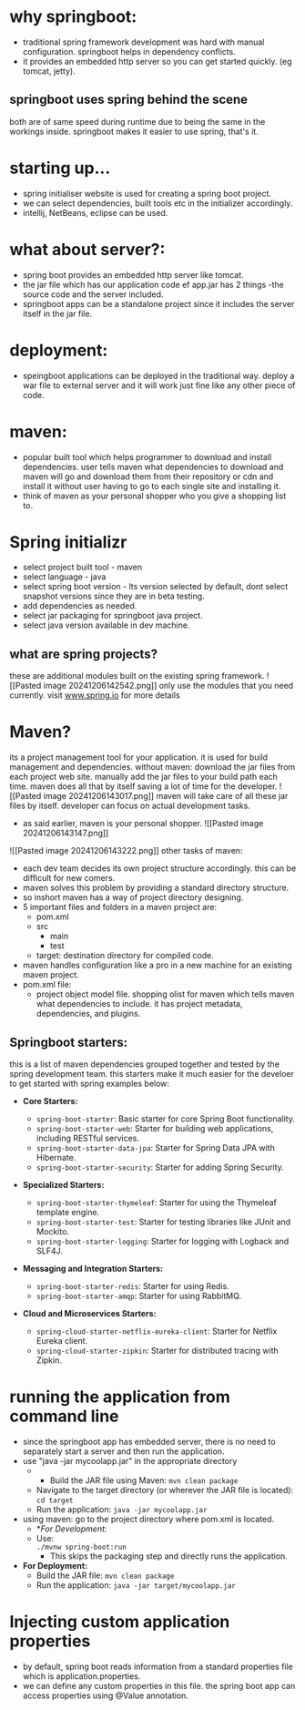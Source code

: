 # why springboot: 
- traditional spring framework development was hard with manual configuration. 
springboot helps in dependency conflicts. 
- it provides an embedded http server so you can get started quickly. (eg tomcat, jetty).

## springboot uses spring behind the scene 
both are of same speed during runtime due to being the same in the workings inside. 
springboot makes it easier to use spring, that's it. 

# starting up... 
- spring initialiser website is used for creating a spring boot project. 
- we can select dependencies, built tools etc in the initializer accordingly. 
- intellij, NetBeans, eclipse can be used. 

# what about server?:
- spring boot provides an embedded http server like tomcat. 
- the jar file which has our application code ef app.jar has 2 things -the source code and the server included. 
- springboot apps can be a standalone project since it includes the server itself in the jar file. 

# deployment: 
- speingboot applications can be deployed in the traditional way. deploy a war file to external server and it will work just fine like any other piece of code. 
 
# maven:
- popular built tool which helps programmer to download and install dependencies. user tells maven what dependencies to download and maven will go and download them from their repository or cdn and install it without user having to go to each single site and installing it. 
- think of maven as your personal shopper who you give a shopping list to. 

# Spring initializr
- select project built tool - maven
- select language - java
- select spring boot version - lts version selected by default, dont select snapshot versions since they are in beta testing. 
- add dependencies as needed. 
- select jar packaging for springboot java project. 
- select java version available in dev machine. 

## what are spring projects? 
these are additional modules built on the existing spring framework. 
![[Pasted image 20241206142542.png]]
only use the modules that you need currently. 
visit www.spring.io for more details

# Maven? 
its a project management tool for your application. 
it is used for build management and dependencies. 
without maven: download the jar files from each project web site. manually add the jar files to your build path each time. maven does all that by itself saving a lot of time for the developer. 
![[Pasted image 20241206143017.png]]
maven will take care of all these jar files by itself. developer can focus on actual development tasks. 
- as said earlier, maven is your personal shopper. 
![[Pasted image 20241206143147.png]]

![[Pasted image 20241206143222.png]]
other tasks of maven:
- each dev team decides its own project structure accordingly. this can be difficult for new comers. 
- maven solves this problem by providing a standard directory structure. 
- so inshort maven has a way of project directory designing. 
- 5 important files and folders in a maven project are: 
	- pom.xml 
	- src
		- main
		- test
	- target: destination directory for compiled code. 
- maven handles configuration like a pro in a new machine for an existing maven project. 
- pom.xml file: 
	- project object model file. shopping olist for maven which tells maven what dependencies to include. it has project metadata, dependencies, and plugins. 


## Springboot starters: 
this is a list of maven dependencies grouped together and tested by the spring development team. this starters make it much easier for the develoer to get started with spring 
examples below: 
- **Core Starters:**
    
    - `spring-boot-starter`: Basic starter for core Spring Boot functionality.
    - `spring-boot-starter-web`: Starter for building web applications, including RESTful services.
    - `spring-boot-starter-data-jpa`: Starter for Spring Data JPA with Hibernate.
    - `spring-boot-starter-security`: Starter for adding Spring Security.
- **Specialized Starters:**
    
    - `spring-boot-starter-thymeleaf`: Starter for using the Thymeleaf template engine.
    - `spring-boot-starter-test`: Starter for testing libraries like JUnit and Mockito.
    - `spring-boot-starter-logging`: Starter for logging with Logback and SLF4J.
- **Messaging and Integration Starters:**
    
    - `spring-boot-starter-redis`: Starter for using Redis.
    - `spring-boot-starter-amqp`: Starter for using RabbitMQ.
- **Cloud and Microservices Starters:**
    
    - `spring-cloud-starter-netflix-eureka-client`: Starter for Netflix Eureka client.
    - `spring-cloud-starter-zipkin`: Starter for distributed tracing with Zipkin.

# running the application from command line 
- since the springboot app has embedded server, there is no need to separately start a server and then run the application. 
- use "java -jar mycoolapp.jar" in the appropriate directory
	- - Build the JAR file using Maven:
	    `mvn clean package`
	- Navigate to the target directory (or wherever the JAR file is located):
	    `cd target`
	- Run the application:
	    `java -jar mycoolapp.jar`
- using maven: go to the project directory where pom.xml is located.
	- **For Development:*
    - Use:        
        `./mvnw spring-boot:run`
	    - This skips the packaging step and directly runs the application.
- **For Deployment:**
    - Build the JAR file:
        `mvn clean package`
    - Run the application:
        `java -jar target/mycoolapp.jar`


# Injecting custom application properties
- by default, spring boot reads information from a standard properties file which is application.properties. 
- we can define any custom properties in this file. the spring boot app can access properties using @Value annotation. 
